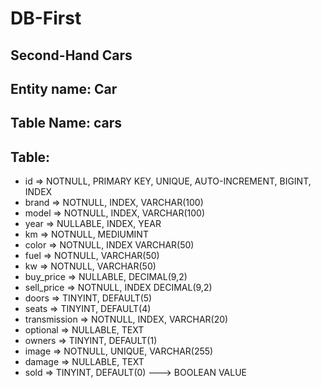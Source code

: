 # DB-First

## Second-Hand Cars

## Entity name: Car
## Table Name: cars

## Table:

- id => NOTNULL, PRIMARY KEY, UNIQUE, AUTO-INCREMENT, BIGINT, INDEX
- brand => NOTNULL, INDEX, VARCHAR(100)
- model => NOTNULL, INDEX, VARCHAR(100)
- year => NULLABLE, INDEX, YEAR
- km => NOTNULL, MEDIUMINT
- color => NOTNULL, INDEX VARCHAR(50)
- fuel => NOTNULL, VARCHAR(50)
- kw => NOTNULL, VARCHAR(50)
- buy_price => NULLABLE, DECIMAL(9,2)
- sell_price => NOTNULL, INDEX DECIMAL(9,2)
- doors => TINYINT, DEFAULT(5)
- seats => TINYINT, DEFAULT(4)
- transmission => NOTNULL, INDEX, VARCHAR(20)
- optional => NULLABLE, TEXT
- owners => TINYINT, DEFAULT(1)
- image => NOTNULL, UNIQUE, VARCHAR(255)
- damage => NULLABLE, TEXT
- sold => TINYINT, DEFAULT(0) ---> BOOLEAN VALUE